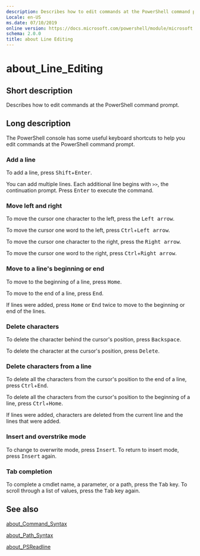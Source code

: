 ```yaml
---
description: Describes how to edit commands at the PowerShell command prompt.
Locale: en-US
ms.date: 07/10/2019
online version: https://docs.microsoft.com/powershell/module/microsoft.powershell.core/about/about_line_editing?view=powershell-7.2&WT.mc_id=ps-gethelp
schema: 2.0.0
title: about Line Editing
---
```


# about_Line_Editing

## Short description

Describes how to edit commands at the PowerShell command prompt.

## Long description

The PowerShell console has some useful keyboard shortcuts to help you edit
commands at the PowerShell command prompt.

### Add a line

To add a line, press <kbd>Shift</kbd>+<kbd>Enter</kbd>.

You can add multiple lines. Each additional line begins with `>>`, the
continuation prompt. Press <kbd>Enter</kbd> to execute the command.

### Move left and right

To move the cursor one character to the left, press the <kbd>Left arrow</kbd>.

To move the cursor one word to the left, press <kbd>Ctrl</kbd>+<kbd>Left
arrow</kbd>.

To move the cursor one character to the right, press the <kbd>Right
arrow</kbd>.

To move the cursor one word to the right, press <kbd>Ctrl</kbd>+<kbd>Right
arrow</kbd>.

### Move to a line's beginning or end

To move to the beginning of a line, press <kbd>Home</kbd>.

To move to the end of a line, press <kbd>End</kbd>.

If lines were added, press <kbd>Home</kbd> or <kbd>End</kbd> twice to move to
the beginning or end of the lines.

### Delete characters

To delete the character behind the cursor's position, press
<kbd>Backspace</kbd>.

To delete the character at the cursor's position, press <kbd>Delete</kbd>.

### Delete characters from a line

To delete all the characters from the cursor's position to the end of a line,
press <kbd>Ctrl</kbd>+<kbd>End</kbd>.

To delete all the characters from the cursor's position to the beginning of a
line, press <kbd>Ctrl</kbd>+<kbd>Home</kbd>.

If lines were added, characters are deleted from the current line and the lines
that were added.

### Insert and overstrike mode

To change to overwrite mode, press <kbd>Insert</kbd>. To return to insert mode,
press <kbd>Insert</kbd> again.

### Tab completion

To complete a cmdlet name, a parameter, or a path, press the <kbd>Tab</kbd>
key. To scroll through a list of values, press the <kbd>Tab</kbd> key again.

## See also

[about_Command_Syntax](about_Command_Syntax.md)

[about_Path_Syntax](about_Path_Syntax.md)

[about_PSReadline](../../PSReadline/About/about_PSReadline.md)


